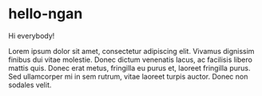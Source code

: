 # hello-ngan

Hi everybody!

Lorem ipsum dolor sit amet, consectetur adipiscing elit. 
Vivamus dignissim finibus dui vitae molestie. Donec dictum venenatis lacus, ac facilisis libero mattis quis. 
Donec erat metus, fringilla eu purus et, laoreet fringilla purus. 
Sed ullamcorper mi in sem rutrum, vitae laoreet turpis auctor. Donec non sodales velit.

